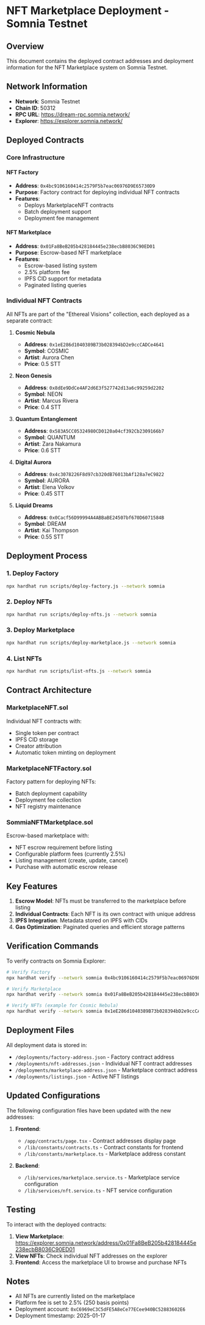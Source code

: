 # NFT Marketplace Deployment - Somnia Testnet

## Overview
This document contains the deployed contract addresses and deployment information for the NFT Marketplace system on Somnia Testnet.

## Network Information
- **Network**: Somnia Testnet
- **Chain ID**: 50312
- **RPC URL**: https://dream-rpc.somnia.network/
- **Explorer**: https://explorer.somnia.network/

## Deployed Contracts

### Core Infrastructure

#### NFT Factory
- **Address**: `0x4bc9106160414c2579F5b7eac06976D9E65730D9`
- **Purpose**: Factory contract for deploying individual NFT contracts
- **Features**: 
  - Deploys MarketplaceNFT contracts
  - Batch deployment support
  - Deployment fee management

#### NFT Marketplace
- **Address**: `0x01Fa8BeB205b428184445e238ecbB8036C90ED01`
- **Purpose**: Escrow-based NFT marketplace
- **Features**:
  - Escrow-based listing system
  - 2.5% platform fee
  - IPFS CID support for metadata
  - Paginated listing queries

### Individual NFT Contracts

All NFTs are part of the "Ethereal Visions" collection, each deployed as a separate contract:

1. **Cosmic Nebula**
   - **Address**: `0x1eE286d1040389B73b028394bD2e9ccCADCe4641`
   - **Symbol**: COSMIC
   - **Artist**: Aurora Chen
   - **Price**: 0.5 STT

2. **Neon Genesis**
   - **Address**: `0x8dEe9DdCe4AF2d6E3f527742d13a6c99259d2202`
   - **Symbol**: NEON
   - **Artist**: Marcus Rivera
   - **Price**: 0.4 STT

3. **Quantum Entanglement**
   - **Address**: `0x583A5CC05324980CD0120a04cf392Cb2309166b7`
   - **Symbol**: QUANTUM
   - **Artist**: Zara Nakamura
   - **Price**: 0.6 STT

4. **Digital Aurora**
   - **Address**: `0x4c3078226F8d97cb320dB76013bAf128a7eC9822`
   - **Symbol**: AURORA
   - **Artist**: Elena Volkov
   - **Price**: 0.45 STT

5. **Liquid Dreams**
   - **Address**: `0x0Cacf56D99994A4ABBaBE24507bf670D6071584B`
   - **Symbol**: DREAM
   - **Artist**: Kai Thompson
   - **Price**: 0.55 STT

## Deployment Process

### 1. Deploy Factory
```bash
npx hardhat run scripts/deploy-factory.js --network somnia
```

### 2. Deploy NFTs
```bash
npx hardhat run scripts/deploy-nfts.js --network somnia
```

### 3. Deploy Marketplace
```bash
npx hardhat run scripts/deploy-marketplace.js --network somnia
```

### 4. List NFTs
```bash
npx hardhat run scripts/list-nfts.js --network somnia
```

## Contract Architecture

### MarketplaceNFT.sol
Individual NFT contracts with:
- Single token per contract
- IPFS CID storage
- Creator attribution
- Automatic token minting on deployment

### MarketplaceNFTFactory.sol
Factory pattern for deploying NFTs:
- Batch deployment capability
- Deployment fee collection
- NFT registry maintenance

### SommiaNFTMarketplace.sol
Escrow-based marketplace with:
- NFT escrow requirement before listing
- Configurable platform fees (currently 2.5%)
- Listing management (create, update, cancel)
- Purchase with automatic escrow release

## Key Features

1. **Escrow Model**: NFTs must be transferred to the marketplace before listing
2. **Individual Contracts**: Each NFT is its own contract with unique address
3. **IPFS Integration**: Metadata stored on IPFS with CIDs
4. **Gas Optimization**: Paginated queries and efficient storage patterns

## Verification Commands

To verify contracts on Somnia Explorer:

```bash
# Verify Factory
npx hardhat verify --network somnia 0x4bc9106160414c2579F5b7eac06976D9E65730D9

# Verify Marketplace
npx hardhat verify --network somnia 0x01Fa8BeB205b428184445e238ecbB8036C90ED01 "0xC6969eC3C5dFE5A8eCe77ECee940BC52883602E6"

# Verify NFTs (example for Cosmic Nebula)
npx hardhat verify --network somnia 0x1eE286d1040389B73b028394bD2e9ccCADCe4641
```

## Deployment Files

All deployment data is stored in:
- `/deployments/factory-address.json` - Factory contract address
- `/deployments/nft-addresses.json` - Individual NFT contract addresses
- `/deployments/marketplace-address.json` - Marketplace contract address
- `/deployments/listings.json` - Active NFT listings

## Updated Configurations

The following configuration files have been updated with the new addresses:

1. **Frontend**:
   - `/app/contracts/page.tsx` - Contract addresses display page
   - `/lib/constants/contracts.ts` - Contract constants for frontend
   - `/lib/constants/marketplace.ts` - Marketplace address constant

2. **Backend**:
   - `/lib/services/marketplace.service.ts` - Marketplace service configuration
   - `/lib/services/nft.service.ts` - NFT service configuration

## Testing

To interact with the deployed contracts:

1. **View Marketplace**: https://explorer.somnia.network/address/0x01Fa8BeB205b428184445e238ecbB8036C90ED01
2. **View NFTs**: Check individual NFT addresses on the explorer
3. **Frontend**: Access the marketplace UI to browse and purchase NFTs

## Notes

- All NFTs are currently listed on the marketplace
- Platform fee is set to 2.5% (250 basis points)
- Deployment account: `0xC6969eC3C5dFE5A8eCe77ECee940BC52883602E6`
- Deployment timestamp: 2025-01-17